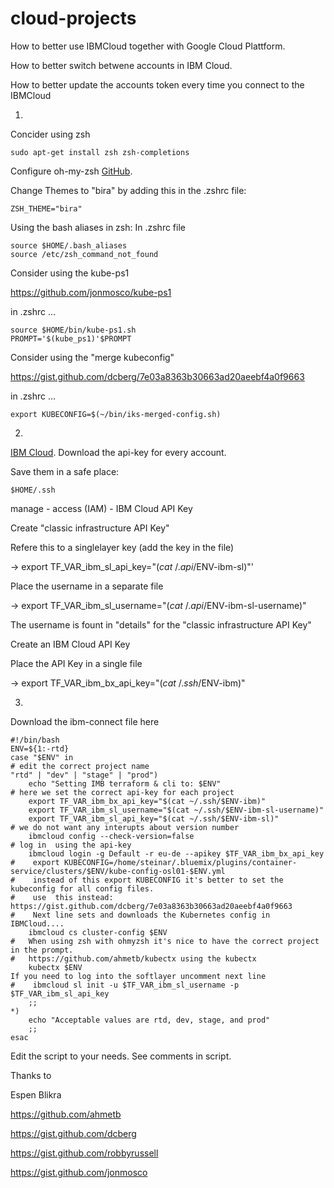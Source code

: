 # cloud-projects
How to better use IBMCloud together with Google Cloud Plattform.

How to better switch betwene accounts in IBM Cloud.

How to better update the accounts token every time you connect to the IBMCloud

1.

Concider using zsh 

```
sudo apt-get install zsh zsh-completions
```

Configure oh-my-zsh
[GitHub](https://github.com/robbyrussell/oh-my-zsh "Title").

Change Themes to "bira" by adding this in the .zshrc file:
```
ZSH_THEME="bira"
```

Using the bash aliases in zsh:
In .zshrc file
```
source $HOME/.bash_aliases
source /etc/zsh_command_not_found
```
Consider using the kube-ps1

https://github.com/jonmosco/kube-ps1

in .zshrc ...
```
source $HOME/bin/kube-ps1.sh
PROMPT='$(kube_ps1)'$PROMPT
```

Consider using the "merge kubeconfig" 

https://gist.github.com/dcberg/7e03a8363b30663ad20aeebf4a0f9663

in .zshrc ...
```
export KUBECONFIG=$(~/bin/iks-merged-config.sh)
```

2.

[IBM Cloud](https://cloud.ibm.com "Title"). Download the api-key for every account.

Save them in a safe place:
```
$HOME/.ssh
```
manage - access (IAM) - IBM Cloud API Key

Create "classic infrastructure API Key"

Refere this to a singlelayer key (add the key in the file)

-> export TF_VAR_ibm_sl_api_key="$(cat ~/.api/$ENV-ibm-sl)"'

Place the username in a separate file

-> export TF_VAR_ibm_sl_username="$(cat ~/.api/$ENV-ibm-sl-username)"

The username is fount in "details" for the "classic infrastructure API Key"

Create an IBM Cloud API Key

Place the API Key in a single file

-> export TF_VAR_ibm_bx_api_key="$(cat ~/.ssh/$ENV-ibm)" 


3.

Download the ibm-connect file here

```
#!/bin/bash
ENV=${1:-rtd}
case "$ENV" in
# edit the correct project name
"rtd" | "dev" | "stage" | "prod")
    echo "Setting IMB terraform & cli to: $ENV"
# here we set the correct api-key for each project 
    export TF_VAR_ibm_bx_api_key="$(cat ~/.ssh/$ENV-ibm)"
    export TF_VAR_ibm_sl_username="$(cat ~/.ssh/$ENV-ibm-sl-username)"
    export TF_VAR_ibm_sl_api_key="$(cat ~/.ssh/$ENV-ibm-sl)"
# we do not want any interupts about version number
    ibmcloud config --check-version=false
# log in  using the api-key
    ibmcloud login -g Default -r eu-de --apikey $TF_VAR_ibm_bx_api_key
#    export KUBECONFIG=/home/steinar/.bluemix/plugins/container-service/clusters/$ENV/kube-config-osl01-$ENV.yml
#    instead of this export KUBECONFIG it's better to set the kubeconfig for all config files.
#    use  this instead:  https://gist.github.com/dcberg/7e03a8363b30663ad20aeebf4a0f9663
#    Next line sets and downloads the Kubernetes config in IBMCloud....
    ibmcloud cs cluster-config $ENV
#   When using zsh with ohmyzsh it's nice to have the correct project in the prompt.
#   https://github.com/ahmetb/kubectx using the kubectx
    kubectx $ENV
If you need to log into the softlayer uncomment next line
#    ibmcloud sl init -u $TF_VAR_ibm_sl_username -p $TF_VAR_ibm_sl_api_key
    ;;
*)
    echo "Acceptable values are rtd, dev, stage, and prod"
    ;;
esac 

```

Edit the script to your needs. See comments in script.


Thanks to

Espen Blikra

https://github.com/ahmetb

https://gist.github.com/dcberg

https://gist.github.com/robbyrussell

https://gist.github.com/jonmosco


